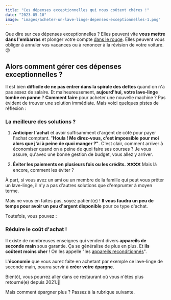 ```yaml
---
title: "Ces dépenses exceptionnelles qui nous coûtent chères !"
date: "2023-05-10"
image: "images/acheter-un-lave-linge-depenses-exceptionnelles-1.png"
---
```


Que dire sur ces dépenses exceptionnelles ? Elles peuvent vite **vous mettre dans l'embarras** et plonger votre compte [dans le rouge](https://commentgerersonbudget.fr/menages-dans-le-rouge/ "dans le rouge"). Elles peuvent vous obliger à annuler vos vacances ou à renoncer à la révision de votre voiture.😡

## Alors comment gérer ces dépenses exceptionnelles ?

Il est bien **difficile de ne pas entrer dans la spirale des dettes** quand on n'a pas assez de salaire. Et malheureusement, **aujourd'hui, votre lave-linge tombe en panne** ? **Comment faire** pour acheter une nouvelle machine ? Pas évident de trouver une solution immédiate. Mais voici quelques pistes de réflexion :

### La meilleure des solutions ?

1. **Anticiper l'achat** et avoir suffisamment d'argent de côté pour payer l'achat comptant. "**Houla ! Me direz-vous, c'est impossible pour moi alors que j'ai à peine de quoi manger ?"**. C'est clair, comment arriver à économiser quand on a peine de quoi faire ses courses ? Je vous assure, qu'avec une bonne gestion de budget, vous allez y arriver.

3. **Éviter les paiements en plusieurs fois ou les crédits.** ❌❌❌❌ Mais là encore, comment les éviter ?

À part, si vous avez un ami ou un membre de la famille qui peut vous prêter un lave-linge, il n'y a pas d'autres solutions que d'emprunter à moyen terme.

Mais ne vous en faites pas, soyez patient(e) ! **Il vous faudra un peu de temps pour avoir un peu d'argent disponible** pour ce type d'achat.

Toutefois, vous pouvez :

### Réduire le coût d'achat !

Il existe de nombreuses enseignes qui vendent divers **appareils de seconde main** sous garantie. Ça se généralise de plus en plus. Et **ils coûtent moins cher** ! On les appelle "les [appareils reconditionnés](https://www.quechoisir.org/actualite-produits-reconditionnes-enfin-une-definition-legale-n98696/ "appareils recondionnés")".

L'**économie** que vous aurez faite en achetant par exemple ce lave-linge de seconde main, pourra servir à **créer votre épargne**.

Bientôt, vous pourrez aller dans ce restaurant où vous n'êtes plus retourné(e) depuis 2021.🍕

Mais comment épargner plus ? Passez à la rubrique suivante.
